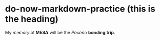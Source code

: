 # do-now-markdown-practice (this is the heading)
My *memory* at **MESA** will be the *Pocono* **bonding trip**.
